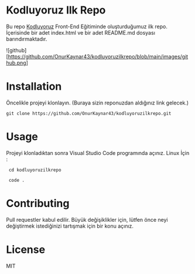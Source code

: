 # Kodluyoruz Ilk Repo 
Bu repo [Kodluyoruz](https://kodluyoruz.org/tr/kodluyoruz/) Front-End Eğitiminde oluşturduğumuz ilk repo. İçerisinde bir adet index.html ve bir adet README.md dosyası barındırmaktadır.

![github][https://github.com/OnurKaynar43/kodluyoruzilkrepo/blob/main/images/github.png]
# Installation
Öncelikle projeyi klonlayın. (Buraya sizin reponuzdan aldığınız link gelecek.) 
```
git clone https://github.com/OnurKaynar43/kodluyoruzilkrepo.git
```
 # Usage
 Projeyi klonladıktan sonra Visual Studio Code programında açınız.
 Linux İçin :
```
 cd kodluyoruzilkrepo

 code .
 ```
 # Contributing
 Pull requestler kabul edilir. Büyük değişiklikler için, lütfen önce neyi değiştirmek istediğinizi tartışmak için bir konu açınız.
 # License
MIT

